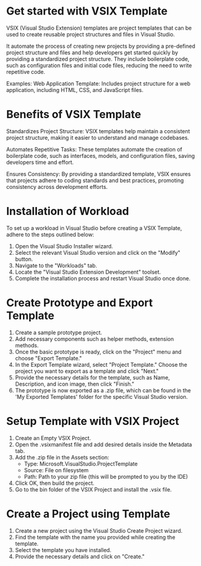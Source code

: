 # Get started with VSIX Template
VSIX (Visual Studio Extension) templates are project templates that can be used to create reusable project structures and files in Visual Studio.

It automate the process of creating new projects by providing a pre-defined project structure and files and help developers get started quickly by providing a standardized project structure.
They include boilerplate code, such as configuration files and initial code files, reducing the need to write repetitive code.

Examples: Web Application Template: Includes project structure for a web application, including HTML, CSS, and JavaScript files.

# Benefits of VSIX Template
Standardizes Project Structure: VSIX templates help maintain a consistent project structure, making it easier to understand and manage codebases.

Automates Repetitive Tasks: These templates automate the creation of boilerplate code, such as interfaces, models, and configuration files, saving developers time and effort.

Ensures Consistency: By providing a standardized template, VSIX ensures that projects adhere to coding standards and best practices, promoting consistency across development efforts.

# Installation of Workload
To set up a workload in Visual Studio before creating a VSIX Template, adhere to the steps outlined below:

1. Open the Visual Studio Installer wizard.
2. Select the relevant Visual Studio version and click on the "Modify" button.
3. Navigate to the "Workloads" tab.
4. Locate the "Visual Studio Extension Development" toolset.
5. Complete the installation process and restart Visual Studio once done.

# Create Prototype and Export Template
1. Create a sample prototype project.
2. Add necessary components such as helper methods, extension methods.
3. Once the basic prototype is ready, click on the "Project" menu and choose "Export Template."
4. In the Export Template wizard, select "Project Template." Choose the project you want to export as a template and click "Next."
5. Provide the necessary details for the template, such as Name, Description, and icon image, then click "Finish."
6. The prototype is now exported as a .zip file, which can be found in the 'My Exported Templates' folder for the specific Visual Studio version.

# Setup Template with VSIX Project
1. Create an Empty VSIX Project.
2. Open the .vsixmanifest file and add desired details inside the Metadata tab.
3. Add the .zip file in the Assets section:
    - Type: Microsoft.VisualStudio.ProjectTemplate
    - Source: File on filesystem
    - Path: Path to your zip file (this will be prompted to you by the IDE)
4. Click OK, then build the project.
5. Go to the bin folder of the VSIX Project and install the .vsix file.

# Create a Project using Template
1. Create a new project  using the Visual Studio Create Project wizard.
2. Find the template with the name you provided while creating the template.
3. Select the template you have installed.
4. Provide the necessary details and click on "Create."

